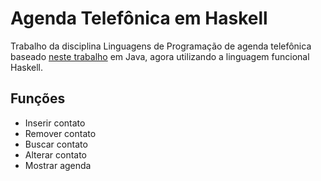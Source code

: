 # Agenda Telefônica em Haskell
Trabalho da disciplina Linguagens de Programação de agenda telefônica baseado [neste trabalho](https://github.com/juliaDmiranda/lp-agenda-telefonica.git) em Java, agora utilizando a linguagem funcional Haskell.

## Funções

* Inserir contato
* Remover contato
* Buscar contato
* Alterar contato
* Mostrar agenda


